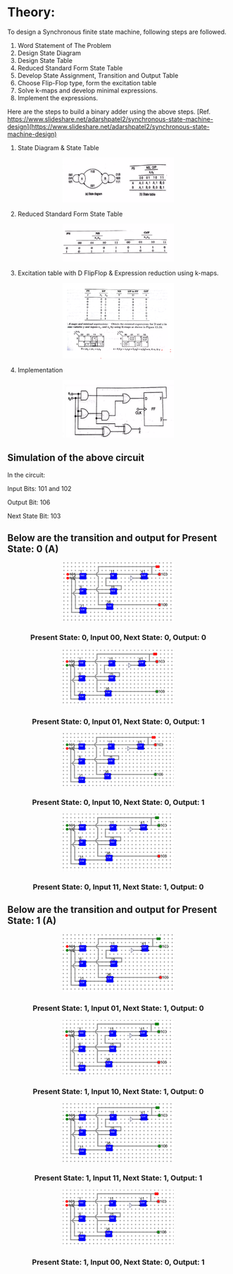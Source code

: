 # Theory:

To design a Synchronous finite state machine, following steps are followed.
1. Word Statement of The Problem
2. Design State Diagram
3. Design State Table
4. Reduced Standard Form State Table
5. Develop State Assignment, Transition and Output Table
6. Choose Flip-Flop type, form the excitation table
7. Solve k-maps and develop minimal expressions.
8. Implement the expressions.

Here are the steps to build a binary adder using the above steps. [Ref. https://www.slideshare.net/adarshpatel2/synchronous-state-machine-design](https://www.slideshare.net/adarshpatel2/synchronous-state-machine-design)

1. State Diagram & State Table
    
<center>
<img src="./images/E10p1.png" style="width:50%">

</center>

2. Reduced Standard Form State Table
<center>
<img src="./images/E10p2.png" style="width:50%">

</center>


3. Excitation table with D FlipFlop & Expression reduction using k-maps.

<center>
<img src="./images/E10p3.png" style="width:50%">

</center>


4. Implementation
<center>
<img src="./images/E10p4.png" style="width:50%">

</center>


## Simulation of the above circuit

In the circuit:

Input Bits: 101 and 102 

Output Bit: 106

Next State Bit: 103

## Below are the transition and output for Present State: 0 (A)
<center>
<img src="./images/E10p5.png" style="width:50%">

### Present State: 0, Input 00, Next State: 0, Output: 0
</center>



<center>
<img src="./images/E10p6.png" style="width:50%">

### Present State: 0, Input 01, Next State: 0, Output: 1
</center>




<center>
<img src="./images/E10p7.png" style="width:50%">

### Present State: 0, Input 10, Next State: 0, Output: 1
</center>


<center>
<img src="./images/E10p8.png" style="width:50%">

### Present State: 0, Input 11, Next State: 1, Output: 0
</center>



## Below are the transition and output for Present State: 1 (A)

<center>
<img src="./images/E10p9.png" style="width:50%">

### Present State: 1, Input 01, Next State: 1, Output: 0
</center>


<center>
<img src="./images/E10p10.png" style="width:50%">

### Present State: 1, Input 10, Next State: 1, Output: 0
</center>


<center>
<img src="./images/E10p11.png" style="width:50%">

### Present State: 1, Input 11, Next State: 1, Output: 1
</center>



<center>
<img src="./images/E10p12.png" style="width:50%">

### Present State: 1, Input 00, Next State: 0, Output: 1
</center>



